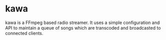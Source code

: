# kawa

kawa is a FFmpeg based radio streamer.
It uses a simple configuration and API to maintain a queue of songs
which are transcoded and broadcasted to connected clients.
